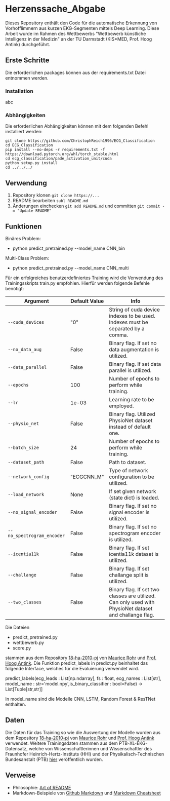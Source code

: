 # Herzenssache_Abgabe
Dieses Repository enthält den Code für die automatische Erkennung von Vorhofflimmern aus kurzen EKG-Segmenten mittels Deep Learning. Diese Arbeit wurde im Rahmen des Wettbewerbs "Wettbewerb künstliche Intelligenz in der Medizin" an der TU Darmstadt (KIS*MED, Prof. Hoog Antink) durchgeführt.

## Erste Schritte
Die erforderlichen packages können aus der requirements.txt Datei entnommen werden.
### Installation
abc
### Abhängigkeiten

Die erforderlichen Abhängigkeiten können mit dem folgenden Befehl installiert werden:
```
git clone https://github.com/ChristophReich1996/ECG_Classification
cd ECG_Classification
pip install --no-deps -r requirements.txt -f https://download.pytorch.org/whl/torch_stable.html
cd ecg_classification/pade_activation_unit/cuda
python setup.py install
cd ../../../
```
## Verwendung

1. Repository klonen `git clone https://...`
2. README bearbeiten `subl README.md`
3. Änderungen einchecken `git add README.md` und committen `git commit -m "Update README"`

## Funktionen

Binäres Problem:
- python predict_pretrained.py --model_name CNN_bin

Multi-Class Problem:
- python predict_pretrained.py --model_name CNN_multi


Für ein erfolgreiches benutzerdefiniertes Training wird die Verwendung des Trainingsskripts train.py empfohlen. Hierfür werden folgende Befehle benötigt:

| Argument | Default Value | Info |
| --- | --- | --- |
| `--cuda_devices` | "0" | String of cuda device indexes to be used. Indexes must be separated by a comma. |
| `--no_data_aug` | False | Binary flag. If set no data augmentation is utilized. |
| `--data_parallel` | False | Binary flag. If set data parallel is utilized. |
| `--epochs` | 100 | Number of epochs to perform while training. |
| `--lr` | 1e-03 | Learning rate to be employed. |
| `--physio_net` | False | Binary flag. Utilized PhysioNet dataset instead of default one. |
| `--batch_size` | 24 | Number of epochs to perform while training. |
| `--dataset_path` | False | Path to dataset. |
| `--network_config` | "ECGCNN_M" | Type of network configuration to be utilized. |
| `--load_network` | None | If set given network (state dict) is loaded. |
| `--no_signal_encoder` | False | Binary flag. If set no signal encoder is utilized. |
| `--no_spectrogram_encoder` | False | Binary flag. If set no spectrogram encoder is utilized. |
| `--icentia11k` | False | Binary flag. If set icentia11k dataset is utilized. |
| `--challange` | False | Binary flag. If set challange split is utilized. |
| `--two_classes` | False | Binary flag. If set two classes are utilized. Can only used with PhysioNet dataset and challange flag. |

Die Dateien
 - predict_pretrained.py
 - wettbewerb.py
 - score.py

stammen aus dem Repository [18-ha-2010-pj](https://github.com/KISMED-TUDa/18-ha-2010-pj) von [Maurice Rohr](https://github.com/MauriceRohr) und [Prof. Hoog Antink](https://github.com/hogius). Die Funktion predict_labels in predict.py beinhaltet das folgende Interface, welches für die Evaluierung verwendet wird.

predict_labels(ecg_leads : List[np.ndarray], fs : float, ecg_names : List[str], model_name : str='model.npy',is_binary_classifier : bool=False) -> List[Tuple[str,str]]

In model_name sind die Modelle CNN, LSTM, Random Forest & ResTNet enthalten. 

## Daten

Die Daten für das Training so wie die Auswertung der Modelle wurden aus dem Repository [18-ha-2010-pj](https://github.com/KISMED-TUDa/18-ha-2010-pj) von 
[Maurice Rohr](https://github.com/MauriceRohr) und [Prof. Hoog Antink](https://github.com/hogius) verwendet. Weitere Trainingsdaten stammen aus dem PTB-XL-EKG-Datensatz, welche von Wissenschaftlerinnen und Wissenschaftler des Fraunhofer Heinrich-Hertz-Instituts (HHI) und der Physikalisch-Technischen Bundesanstalt (PTB) [hier](https://www.physionet.org/content/ptb-xl/1.0.1/) veröffentlich wurden.

## Verweise

- Philosophie: [Art of README](https://github.com/noffle/art-of-readme)
- Markdown-Beispiele von [Github Markdown](https://guides.github.com/features/mastering-markdown/) und [Markdown Cheatsheet](https://github.com/adam-p/markdown-here/wiki/Markdown-Cheatsheet)

